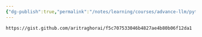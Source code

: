 ```yaml
---
{"dg-publish":true,"permalink":"/notes/learning/courses/advance-llm/python-for-ml/numpy/","title":"Numpy Hands On"}
---
```


```gist
https://gist.github.com/aritraghorai/f5c707533046b4827ae4b80b06f12da1
```
